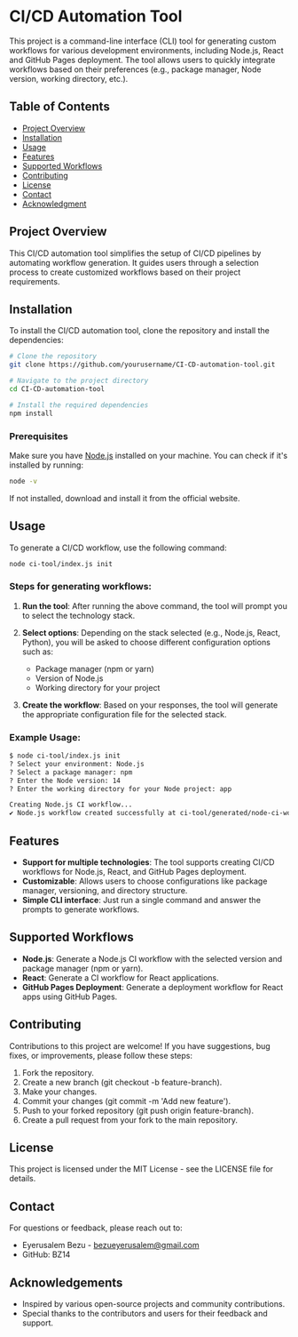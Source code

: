 # CI/CD Automation Tool

This project is a command-line interface (CLI) tool for generating custom workflows for various development environments, including Node.js, React and GitHub Pages deployment. The tool allows users to quickly integrate workflows based on their preferences (e.g., package manager, Node version, working directory, etc.).

## Table of Contents

- [Project Overview](#overview)
- [Installation](#installation)
- [Usage](#usage)
- [Features](#features)
- [Supported Workflows](#supported-workflows)
- [Contributing](#contributing)
- [License](#license)
- [Contact](#contact)
- [Acknowledgment](#acknowledgment)

## Project Overview

This CI/CD automation tool simplifies the setup of CI/CD pipelines by automating workflow generation. It guides users through a selection process to create customized workflows based on their project requirements.

## Installation

To install the CI/CD automation tool, clone the repository and install the dependencies:

```bash
# Clone the repository
git clone https://github.com/yourusername/CI-CD-automation-tool.git

# Navigate to the project directory
cd CI-CD-automation-tool

# Install the required dependencies
npm install
```

### Prerequisites

Make sure you have [Node.js](https://nodejs.org/) installed on your machine. You can check if it's installed by running:

```bash
node -v
```

If not installed, download and install it from the official website.

## Usage

To generate a CI/CD workflow, use the following command:

```bash
node ci-tool/index.js init
```

### Steps for generating workflows:

1.  **Run the tool**: After running the above command, the tool will prompt you to select the technology stack.
2.  **Select options**: Depending on the stack selected (e.g., Node.js, React, Python), you will be asked to choose different configuration options such as:

    - Package manager (npm or yarn)
    - Version of Node.js
    - Working directory for your project

3.  **Create the workflow**: Based on your responses, the tool will generate the appropriate configuration file for the selected stack.

### Example Usage:

```bash
$ node ci-tool/index.js init
? Select your environment: Node.js
? Select a package manager: npm
? Enter the Node version: 14
? Enter the working directory for your Node project: app

Creating Node.js CI workflow...
✔ Node.js workflow created successfully at ci-tool/generated/node-ci-workflow.yml
```

## Features

- **Support for multiple technologies**: The tool supports creating CI/CD workflows for Node.js, React, and GitHub Pages deployment.
- **Customizable**: Allows users to choose configurations like package manager, versioning, and directory structure.
- **Simple CLI interface**: Just run a single command and answer the prompts to generate workflows.

## Supported Workflows

- **Node.js**: Generate a Node.js CI workflow with the selected version and package manager (npm or yarn).
- **React**: Generate a CI workflow for React applications.
- **GitHub Pages Deployment**: Generate a deployment workflow for React apps using GitHub Pages.

## Contributing

Contributions to this project are welcome! If you have suggestions, bug fixes, or improvements, please follow these steps:

1.  Fork the repository.
2.  Create a new branch (git checkout -b feature-branch).
3.  Make your changes.
4.  Commit your changes (git commit -m 'Add new feature').
5.  Push to your forked repository (git push origin feature-branch).
6.  Create a pull request from your fork to the main repository.

## License

This project is licensed under the MIT License - see the LICENSE file for details.

## Contact

For questions or feedback, please reach out to:

- Eyerusalem Bezu - bezueyerusalem@gmail.com
- GitHub: BZ14

## Acknowledgements

- Inspired by various open-source projects and community contributions.
- Special thanks to the contributors and users for their feedback and support.

